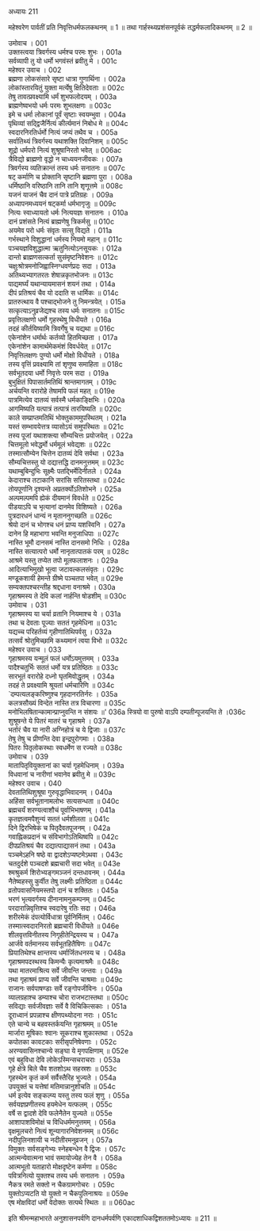 अध्यायः 211

महेश्वरेण पार्वतीं प्रति निवृत्तिधर्मफलकथनम् ॥ 1 ॥ तथा गार्हस्थ्यप्रशंसनपूर्वकं तद्धर्मफलादिकथनम् ॥ 2 ॥

उमोवाच ।	001  
उक्तस्त्वया त्रिवर्गस्य धर्मश्च परमः शुभः ।	001a  
सर्वव्यापी तु यो धर्मो भगवंस्तं ब्रवीतु मे ।	001c  
महेश्वर उवाच ।	002  
ब्रह्मणा लोकसंसारे सृष्टा धात्रा गुणार्थिना ।	002a  
लोकांस्तारयितुं युक्ता मर्त्येषु क्षितिदेवताः ॥	002c  
तेषु तावत्प्रवक्ष्यामि धर्मं शुभफलोदयम् ।	003a  
ब्राह्मणेष्वभयो धर्मः परमः शुभलक्षणः ॥	003c  
इमे च धर्मा लोकानां पूर्वं सृष्टाः स्वयम्भुवा ।	004a  
पृथिव्यां सद्द्विजैर्नित्यं कीर्त्यमानं निबोध मे ॥	004c  
स्वदारनिरतिर्धर्मो नित्यं जप्यं तथैव च ।	005a  
सर्वातिथ्यं त्रिवर्गस्य यथाशक्ति दिवानिशम् ॥	005c  
शूद्रो धर्मपरो नित्यं शुश्रूषानिरतो भवेत् ॥	006ac  
त्रैविद्यो ब्राह्मणो वृद्धो न चाध्ययनजीवकः ।	007a  
त्रिवर्गस्य व्यतिक्रान्तं तस्य धर्मः सनातनः ॥	007c  
षट् कर्माणि च प्रोक्तानि सृष्टानि ब्रह्मणा पुरा ।	008a  
धर्मिष्ठानि वरिष्ठानि तानि तानि शृणूत्तमे ॥	008c  
यजनं याजनं चैव दानं पात्रे प्रतिग्रहः ।	009a  
अध्यापनमध्ययनं षट्कर्मा धर्मभागृजुः ॥	009c  
नित्यः स्वाध्यायतो धर्मः नित्ययज्ञः सनातनः ।	010a  
दानं प्रशंसते नित्यं ब्राह्मणेषु त्रिकर्मसु ॥	010c  
अयमेव परो धर्मः संवृतः सत्सु विद्यते ।	011a  
गर्भस्थाने विशुद्धानां धर्मस्य नियमो महान् ॥	011c  
पञ्चयज्ञविशुद्धात्मा ऋतुनित्योऽनसूयकः ।	012a  
दान्तो ब्राह्मणसत्कर्ता सुसंमृष्टनिवेशनः ॥	012c  
चक्षुःश्रोत्रमनोजिह्वास्निग्धवर्णप्रदः सदा ।	013a  
अतिथ्यभ्यागतरतः शेषान्नकृतभोजनः ॥	013c  
पाद्यमर्घ्यं यथान्यायमासनं शयनं तथा ।	014a  
दीपं प्रतिश्रयं चैव यो ददाति स धार्मिकः ॥	014c  
प्रातरुत्थाय वै पश्चाद्भोजने तु निमन्त्रयेत् ।	015a  
सत्कृत्याऽनुव्रजेद्यश्च तस्य धर्मः सनातनः ॥	015c  
प्रवृत्तिलक्षणो धर्मो गृहस्थेषु विधीयते ।	016a  
तदहं कीर्तयिष्यामि त्रिवर्गेषु च यद्यथा ॥	016c  
एकेनांशेन धर्मार्थः कर्तव्यो हितमिच्छता ।	017a  
एकेनांशेन कामार्थमेकमंशं विवर्धयेत् ॥	017c  
निवृत्तिलक्षणः पुण्यो धर्मो मोक्षो विधीयते ।	018a  
तस्य वृत्तिं प्रवक्ष्यामि तां शृणुष्व समाहिता ॥	018c  
सर्वभूतदया धर्मो निवृत्तेः परम सदा ।	019a  
बुभुक्षितं पिपासार्तमतिथिं श्रान्तमागतम् ।	019c  
अर्चयन्ति वरारोहे तेषामपि फलं महत् ॥	019e  
पात्रमित्येव दातव्यं सर्वस्मै धर्मकाङ्क्षिभिः ।	020a  
आगमिष्यति यत्पात्रं तत्पात्रं तारयिष्यति ॥	020c  
काले सम्प्राप्तमतिथिं भोक्तुकाममुपस्थितम् ।	021a  
यस्तं सम्भावयेत्तत्र व्यासोऽयं समुपस्थितः ॥	021c  
तस्य पूजां यथाशक्त्या सौम्यचित्तः प्रयोजयेत् ।	022a  
चित्तमूलो भवेद्धर्मो धर्ममूलं भवेद्यशः ॥	022c  
तस्मात्सौम्येन चित्तेन दातव्यं देवि सर्वथा ।	023a  
सौम्यचित्तस्तु यो दद्यात्तद्धि दानमनुत्तमम् ॥	023c  
यथाम्बुबिन्दुभिः सूक्ष्मैः पतद्भिर्मेदिनीतले ।	024a  
केदाराश्च तटाकानि सरांसि सरितस्तथा ॥	024c  
तोयपूर्णानि दृश्यन्ते अप्रतर्क्योऽतिशोभने ।	025a  
अल्पमल्पमपि ह्येकं दीयमानं विवर्धते ॥	025c  
पीडयाऽपि च भृत्यानां दानमेव विशिष्यते ।	026a  
पुत्रदारधनं धान्यं न मृताननुगच्छति ॥	026c  
श्रेयो दानं च भोगश्च धनं प्राप्य यशस्विनि ।	027a  
दानेन हि महाभागा भवन्ति मनुजाधिपाः ॥	027c  
नास्ति भूमौ दानसमं नास्ति दानसमो निधिः ।	028a  
नास्ति सत्यात्परो धर्मो नानृतात्पातकं परम् ॥	028c  
आश्रमे यस्तु तप्येत तपो मूलफलाशनः ।	029a  
आदित्याभिमुखो भूत्वा जटावल्कलसंवृतः ।	029c  
मण्डूकशायी हेमन्ते ग्रीष्मे पञ्चतपा भवेत् ॥	029e  
सम्यक्तपश्चरन्तीह श्रद्दधाना वनाश्रमे ।	030a  
गृहाश्रमस्य ते देवि कलां नार्हन्ति षोडशीम् ॥	030c  
उमोवाच ।	031  
गृहाश्रमस्य या चर्या व्रतानि नियमाश्च ये ।	031a  
तथा च देवताः पूज्याः सततं गृहमेधिना ॥	031c  
यद्यच्च परिहर्तव्यं गृहीणातिथिपर्वसु ।	032a  
तत्सर्वं श्रोतुमिच्छामि कथ्यमानं त्वया विभो ॥	032c  
महेश्वर उवाच ।	033  
गृहाश्रमस्य यन्मूलं फलं धर्मोऽयमुत्तमम् ।	033a  
पादैश्चतुर्भिः सततं धर्मो यत्र प्रतिष्ठितः ॥	033c  
सारभूतं वरारोहे दध्नो घृतमिवोद्धृतम् ।	034a  
तदहं ते प्रवक्ष्यामि श्रूयतां धर्मचारिणि ॥	034c  
`दम्पत्यलङ्करिष्णुश्च गृहदानरतिर्नरः ।	035a  
कलत्रसौख्यं विन्देत नास्ति तत्र विचारणा ॥	035c  
मनोभिलषितान्कामान्प्राप्नुवन्ति न संशयः ॥'	036a	स्त्रियो वा पुरुषो वाऽपि दम्पतीन्पूजयन्ति ते ।036c  
शुश्रूषन्ते ये पितरं मातरं च गृहाश्रमे ।	037a  
भर्तारं चैव या नारी अग्निहोत्रं च ये द्विजाः ॥	037c  
तेषु तेषु च प्रीणन्ति देवा इन्द्रपुरोगमाः ।	038a  
पितरः पितृलोकस्थाः स्वधर्मेण स रज्यते ॥	038c  
उमोवाच ।	039  
मातापितृवियुक्तानां का चर्या गृहमेधिनाम् ।	039a  
विधवानां च नारीणां भवानेव ब्रवीतु मे ॥	039c  
महेश्वर उवाच ।	040  
देवतातिथिशुश्रूषा गुरुवृद्धाभिवादनम् ।	040a  
अहिंसा सर्वभूतानामलोभः सत्यसन्धता ॥	040c  
ब्रह्मचर्यं शरण्यत्वाशौचं पूर्वाभिभाषणम् ।	041a  
कृतज्ञत्वमपैशुन्यं सततं धर्मशीलता ॥	041c  
दिने द्विरभिषेकं च पितृदैवतपूजनम् ।	042a  
गवाह्निकप्रदानं च संविभागोऽतिथिष्वपि ॥	042c  
दीपप्रतिश्रयं चैव दद्यात्पाद्यासनं तथा ।	043a  
पञ्चमेऽहनि षष्ठे वा द्वादशेऽप्यष्टमेऽथवा ।	043c  
चतदुर्दशे पञ्चदशे ब्रह्मचारी सदा भवेत् ॥	043e  
श्मश्रुकर्म शिरोभ्यङ्गमञ्जनं दन्तधावनम् ।	044a  
नैतेष्वहस्सु कुर्वीत तेषु लक्ष्मीः प्रतिष्ठिता ॥	044c  
व्रतोपवासनियमस्तपो दानं च शक्तितः ।	045a  
भरणं भृत्यवर्गस्य दीनानामनुकम्पनम् ॥	045c  
परदारान्निवृत्तिश्च स्वदारेषु रतिः सदा ।	046a  
शरीरमेकं दंपत्योर्विधात्रा पूर्वनिर्मितम् ।	046c  
तस्मात्स्वदारनिरतो ब्रह्मचारी विधीयते ॥	046e  
शीलवृत्तविनीतस्य निगृहीतेन्द्रियस्य च ।	047a  
आर्जवे वर्तमानस्य सर्वभूतहितैषिणः ॥	047c  
प्रियातिथेश्च क्षान्तस्य धर्मार्जितधनस्य च ।	048a  
गृहाश्रमपदस्थस्य किमन्यैः कृत्यमाश्रमैः ॥	048c  
यथा मातरमाश्रित्य सर्वे जीवन्ति जन्तवः ।	049a  
तथा गृहाश्रमं प्राप्य सर्वे जीवन्ति चाश्रमाः ॥	049c  
राजानः सर्वपाषण्डाः सर्वे रङ्गोपजीविनः ।	050a  
व्यालग्रहाश्च डम्याश्च चोरा राजभटास्तथा ॥	050c  
सविद्याः सर्वजीवज्ञाः सर्वे वै विचिकित्सकाः ।	051a  
दूराध्वानं प्रपन्नाश्च क्षीणपथ्योदना नराः ।	051c  
एते चान्ये च बहवस्तर्कयन्ति गृहाश्रमम् ॥	051e  
मार्जारा मूषिकाः श्वानः सूकराश्च शुकास्तथा ।	052a  
कपोतका कावटकाः सरीसृपनिषेवणाः ।	052c  
अरण्यवासिनश्चान्ये सङ्घा ये मृगपक्षिणाम् ॥	052e  
एवं बहुविधा देवि लोकेऽस्मिन्सचराचराः ।	053a  
गृहे क्षेत्रे बिले चैव शतशोऽथ सहस्रशः ॥	053c  
गृहस्थेन कृतं कर्म सर्वैस्तैरिह भुज्यते ।	054a  
उपयुक्तं च यत्तेषां मतिमान्नानुशोचति ॥	054c  
धर्म इत्येव सङ्कल्प्य यस्तु तस्य फलं शृणु ।	055a  
सर्वयज्ञप्रणीतस्य हयमेधेन यत्फलम् ।	055c  
वर्षे स द्वादशे देवि फलेनैतेन युज्यते ॥	055e  
आशापाशविमोक्षं च विधिधर्ममनुत्तमम् ।	056a  
वृक्षमूलचरो नित्यं शून्यागारनिवेशनमम् ॥	056c  
नदीपुलिनशायी च नदीतीरमनुव्रजन् ।	057a  
विमुक्तः सर्वसङ्गेभ्यः स्नेहबन्धेन वै द्विजः ।	057c  
आत्मन्येवात्मना भावं समायोज्येह तेन वै ।	058a  
आत्मभूतो यताहारो मोक्षदृष्टेन कर्मणा ॥	058c  
पवित्रनित्यो युक्तश्च तस्य धर्मः सनातनः ।	059a  
नैकत्र रमते सक्तो न चैकग्रामगोचरः ।	059c  
युक्तोऽप्यटति यो युक्तो न चैकपुलिनाश्रयः ॥	059e  
एष मोक्षविदां धर्मो वेदोक्तः सत्पथे स्थितः ॥ ॥	060ac  

इति श्रीमन्महाभारते अनुशासनपर्वणि दानधर्मपर्वणि एकादशाधिकद्विशततमोऽध्यायः ॥ 211 ॥
